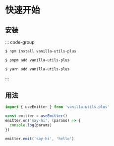 # 快速开始

## 安装

::: code-group

```sh [npm]
$ npm install vanilla-utils-plus
```

```sh [pnpm]
$ pnpm add vanilla-utils-plus
```

```sh [yarn]
$ yarn add vanilla-utils-plus
```

:::

## 用法

```js
import { useEmitter } from 'vanilla-utils-plus'

const emitter = useEmitter()
emitter.on('say-hi', (params) => {
  console.log(params)
})

emitter.emit('say-hi', 'hello')
```

